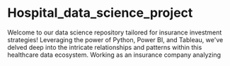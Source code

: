 # Hospital_data_science_project
Welcome to our data science repository tailored for insurance investment strategies!   Leveraging the power of Python, Power BI, and Tableau, we've delved deep into the intricate relationships and patterns within this healthcare data ecosystem. Working as an insurance company analyzing
